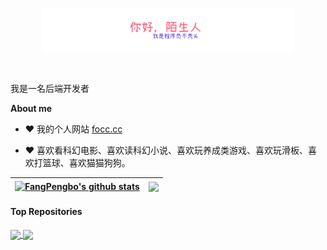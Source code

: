 <p align="center"><a href="https://anuraghazra.github.io"><img width="80%" alt="你好陌生人，我是程序员不秃头" src="./assets/gh-readme-header.png" /></a></p>

<br />

我是一名后端开发者

**About me**

- ❤️ 我的个人网站 [focc.cc](https://focc.cc)

- ❤️ 喜欢看科幻电影、喜欢读科幻小说、喜欢玩养成类游戏、喜欢玩滑板、喜欢打篮球、喜欢猫猫狗狗。

| <a href="https://github.com/FangPengbo/FangPengbo"><img align="center" src="https://github-readme-stats-git-masterrstaa-rickstaa.vercel.app/api?username=FangPengbo&show_icons=true&include_all_commits=true&theme=buefy&hide_border=true" alt="FangPengbo's github stats" /></a> | <a href="https://github.com/FangPengbo/FangPengbo"><img align="center" src="https://github-readme-stats-git-masterrstaa-rickstaa.vercel.app/api/top-langs/?username=FangPengbo&layout=compact&theme=buefy&hide_border=true" /></a> |
| ------------- | ------------- |

#### Top Repositories


<a href="https://github.com/FangPengbo/exhale">
  <img align="center" src="https://github-readme-stats-git-masterrstaa-rickstaa.vercel.app/api/pin/?username=FangPengbo&repo=exhale&theme=buefy" />
</a>
<a href="https://github.com/FangPengbo/tmall">
  <img align="center" src="https://github-readme-stats-git-masterrstaa-rickstaa.vercel.app/api/pin/?username=FangPengbo&repo=tmall&theme=buefy" />
</a>

<br />
<br />
